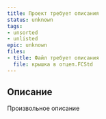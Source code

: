 ```yaml
---
title: Проект требует описания
status: unknown
tags:
- unsorted
- unlisted
epic: unknown
files:
- title: Файл требует описания
  file: крышка в отцеп.FCStd
---
```



## Описание

Произвольное описание